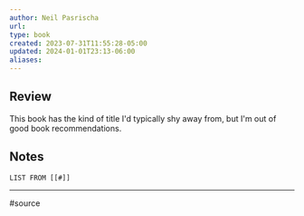 ```yaml
---
author: Neil Pasrischa
url: 
type: book
created: 2023-07-31T11:55:28-05:00
updated: 2024-01-01T23:13-06:00
aliases: 
---
```

## Review
This book has the kind of title I'd typically shy away from, but I'm out of good book recommendations.

## Notes
```dataview
LIST FROM [[#]]
```

---
#source 